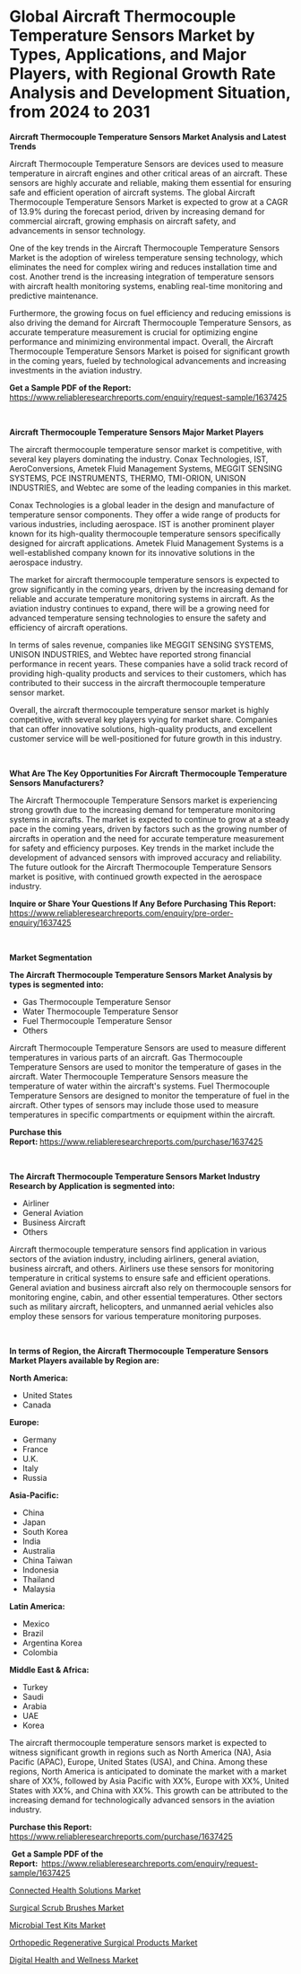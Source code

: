 <p><h1>Global Aircraft Thermocouple Temperature Sensors Market by Types, Applications, and Major Players, with Regional Growth Rate Analysis and Development Situation, from 2024 to 2031</h1></p><p><strong>Aircraft Thermocouple Temperature Sensors Market Analysis and Latest Trends</strong></p>
<p><p>Aircraft Thermocouple Temperature Sensors are devices used to measure temperature in aircraft engines and other critical areas of an aircraft. These sensors are highly accurate and reliable, making them essential for ensuring safe and efficient operation of aircraft systems. The global Aircraft Thermocouple Temperature Sensors Market is expected to grow at a CAGR of 13.9% during the forecast period, driven by increasing demand for commercial aircraft, growing emphasis on aircraft safety, and advancements in sensor technology.</p><p>One of the key trends in the Aircraft Thermocouple Temperature Sensors Market is the adoption of wireless temperature sensing technology, which eliminates the need for complex wiring and reduces installation time and cost. Another trend is the increasing integration of temperature sensors with aircraft health monitoring systems, enabling real-time monitoring and predictive maintenance.</p><p>Furthermore, the growing focus on fuel efficiency and reducing emissions is also driving the demand for Aircraft Thermocouple Temperature Sensors, as accurate temperature measurement is crucial for optimizing engine performance and minimizing environmental impact. Overall, the Aircraft Thermocouple Temperature Sensors Market is poised for significant growth in the coming years, fueled by technological advancements and increasing investments in the aviation industry.</p></p>
<p><strong>Get a Sample PDF of the Report:&nbsp;</strong> <a href="https://www.reliableresearchreports.com/enquiry/request-sample/1637425">https://www.reliableresearchreports.com/enquiry/request-sample/1637425</a></p>
<p>&nbsp;</p>
<p><strong>Aircraft Thermocouple Temperature Sensors Major Market Players</strong></p>
<p><p>The aircraft thermocouple temperature sensor market is competitive, with several key players dominating the industry. Conax Technologies, IST, AeroConversions, Ametek Fluid Management Systems, MEGGIT SENSING SYSTEMS, PCE INSTRUMENTS, THERMO, TMI-ORION, UNISON INDUSTRIES, and Webtec are some of the leading companies in this market.</p><p>Conax Technologies is a global leader in the design and manufacture of temperature sensor components. They offer a wide range of products for various industries, including aerospace. IST is another prominent player known for its high-quality thermocouple temperature sensors specifically designed for aircraft applications. Ametek Fluid Management Systems is a well-established company known for its innovative solutions in the aerospace industry.</p><p>The market for aircraft thermocouple temperature sensors is expected to grow significantly in the coming years, driven by the increasing demand for reliable and accurate temperature monitoring systems in aircraft. As the aviation industry continues to expand, there will be a growing need for advanced temperature sensing technologies to ensure the safety and efficiency of aircraft operations.</p><p>In terms of sales revenue, companies like MEGGIT SENSING SYSTEMS, UNISON INDUSTRIES, and Webtec have reported strong financial performance in recent years. These companies have a solid track record of providing high-quality products and services to their customers, which has contributed to their success in the aircraft thermocouple temperature sensor market.</p><p>Overall, the aircraft thermocouple temperature sensor market is highly competitive, with several key players vying for market share. Companies that can offer innovative solutions, high-quality products, and excellent customer service will be well-positioned for future growth in this industry.</p></p>
<p>&nbsp;</p>
<p><strong>What Are The Key Opportunities For Aircraft Thermocouple Temperature Sensors Manufacturers?</strong></p>
<p><p>The Aircraft Thermocouple Temperature Sensors market is experiencing strong growth due to the increasing demand for temperature monitoring systems in aircrafts. The market is expected to continue to grow at a steady pace in the coming years, driven by factors such as the growing number of aircrafts in operation and the need for accurate temperature measurement for safety and efficiency purposes. Key trends in the market include the development of advanced sensors with improved accuracy and reliability. The future outlook for the Aircraft Thermocouple Temperature Sensors market is positive, with continued growth expected in the aerospace industry.</p></p>
<p><strong>Inquire or Share Your Questions If Any Before Purchasing This Report:</strong> <a href="https://www.reliableresearchreports.com/enquiry/pre-order-enquiry/1637425">https://www.reliableresearchreports.com/enquiry/pre-order-enquiry/1637425</a></p>
<p>&nbsp;</p>
<p><strong>Market Segmentation</strong></p>
<p><strong>The Aircraft Thermocouple Temperature Sensors Market Analysis by types is segmented into:</strong></p>
<p><ul><li>Gas Thermocouple Temperature Sensor</li><li>Water Thermocouple Temperature Sensor</li><li>Fuel Thermocouple Temperature Sensor</li><li>Others</li></ul></p>
<p><p>Aircraft Thermocouple Temperature Sensors are used to measure different temperatures in various parts of an aircraft. Gas Thermocouple Temperature Sensors are used to monitor the temperature of gases in the aircraft. Water Thermocouple Temperature Sensors measure the temperature of water within the aircraft's systems. Fuel Thermocouple Temperature Sensors are designed to monitor the temperature of fuel in the aircraft. Other types of sensors may include those used to measure temperatures in specific compartments or equipment within the aircraft.</p></p>
<p><strong>Purchase this Report:&nbsp;</strong><a href="https://www.reliableresearchreports.com/purchase/1637425">https://www.reliableresearchreports.com/purchase/1637425</a></p>
<p>&nbsp;</p>
<p><strong>The Aircraft Thermocouple Temperature Sensors Market Industry Research by Application is segmented into:</strong></p>
<p><ul><li>Airliner</li><li>General Aviation</li><li>Business Aircraft</li><li>Others</li></ul></p>
<p><p>Aircraft thermocouple temperature sensors find application in various sectors of the aviation industry, including airliners, general aviation, business aircraft, and others. Airliners use these sensors for monitoring temperature in critical systems to ensure safe and efficient operations. General aviation and business aircraft also rely on thermocouple sensors for monitoring engine, cabin, and other essential temperatures. Other sectors such as military aircraft, helicopters, and unmanned aerial vehicles also employ these sensors for various temperature monitoring purposes.</p></p>
<p>&nbsp;</p>
<p><strong>In terms of Region, the Aircraft Thermocouple Temperature Sensors Market Players available by Region are:</strong></p>
<p>
    <p> <strong> North America: </strong>
        <ul>
            <li>United States</li>
            <li>Canada</li>
        </ul>
        </p> 
    <p> <strong> Europe: </strong>
        <ul>
            <li>Germany</li>
            <li>France</li>
            <li>U.K.</li>
            <li>Italy</li>
            <li>Russia</li>
        </ul>
        </p> 
    <p> <strong> Asia-Pacific: </strong>
        <ul>
            <li>China</li>
            <li>Japan</li>
            <li>South Korea</li>
            <li>India</li>
            <li>Australia</li>
            <li>China Taiwan</li>
            <li>Indonesia</li>
            <li>Thailand</li>
            <li>Malaysia</li>
        </ul>
        </p> 
    <p> <strong> Latin America: </strong>
        <ul>
            <li>Mexico</li>
            <li>Brazil</li>
            <li>Argentina Korea</li>
            <li>Colombia</li>
        </ul>
        </p> 
    <p> <strong> Middle East & Africa: </strong>
        <ul>
            <li>Turkey</li>
            <li>Saudi</li>
            <li>Arabia</li>
            <li>UAE</li>
            <li>Korea</li>
        </ul>
    </p>
    </p>
<p><p>The aircraft thermocouple temperature sensors market is expected to witness significant growth in regions such as North America (NA), Asia Pacific (APAC), Europe, United States (USA), and China. Among these regions, North America is anticipated to dominate the market with a market share of XX%, followed by Asia Pacific with XX%, Europe with XX%, United States with XX%, and China with XX%. This growth can be attributed to the increasing demand for technologically advanced sensors in the aviation industry.</p></p>
<p><strong>Purchase this Report: </strong><a href="https://www.reliableresearchreports.com/purchase/1637425">https://www.reliableresearchreports.com/purchase/1637425</a></p>
<p>&nbsp;<strong>Get a Sample PDF of the Report:&nbsp;&nbsp;</strong><a href="https://www.reliableresearchreports.com/enquiry/request-sample/1637425">https://www.reliableresearchreports.com/enquiry/request-sample/1637425</a></p>
<p><strong></strong></p>
<p><p><a href="https://medium.com/@petrawillms/connected-health-solutions-market-analysis-its-cagr-market-segmentation-and-global-industry-1942b9c6d1be">Connected Health Solutions Market</a></p><p><a href="https://medium.com/@petrawillms/surgical-scrub-brushes-market-insight-market-trends-growth-forecasted-from-2024-to-2031-7c85774d62d0">Surgical Scrub Brushes Market</a></p><p><a href="https://medium.com/@petrawillms/decoding-microbial-test-kits-market-metrics-market-share-trends-and-growth-patterns-2b2d38e6ebfc">Microbial Test Kits Market</a></p><p><a href="https://medium.com/@petrawillms/orthopedic-regenerative-surgical-products-market-trends-forecast-and-competitive-analysis-to-b64133e9edc5">Orthopedic Regenerative Surgical Products Market</a></p><p><a href="https://medium.com/@petrawillms/digital-health-and-wellness-market-size-reveals-the-best-marketing-channels-in-global-industry-9686609b14b3">Digital Health and Wellness Market</a></p></p>